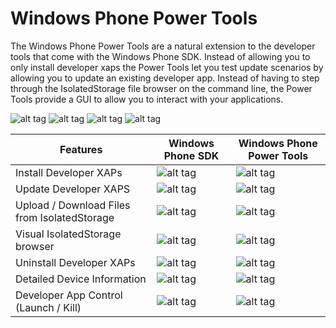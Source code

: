 # Windows Phone Power Tools

The Windows Phone Power Tools are a natural extension to the developer tools that come with the Windows Phone SDK. Instead of allowing you to only install developer xaps the Power Tools let you test update scenarios by allowing you to update an existing developer app. Instead of having to step through the IsolatedStorage file browser on the command line, the Power Tools provide a GUI to allow you to interact with your applications.

![alt tag](https://cloud.githubusercontent.com/assets/6574778/12604152/ddf56938-c4de-11e5-9769-8eb2aea18b0c.png)
![alt tag](https://cloud.githubusercontent.com/assets/6574778/12604151/ddf5207c-c4de-11e5-9315-e3d849b86149.png)
![alt tag](https://cloud.githubusercontent.com/assets/6574778/12604190/4c0b1530-c4df-11e5-8aec-b06d9b49a264.png)
![alt tag](https://cloud.githubusercontent.com/assets/6574778/12604191/4c0d02fa-c4df-11e5-8d47-78596f6e3649.png)

Features | Windows Phone SDK | Windows Phone Power Tools 
------------- | ------------- | -------------
Install Developer XAPs | ![alt tag](https://cloud.githubusercontent.com/assets/6574778/12604190/4c0b1530-c4df-11e5-8aec-b06d9b49a264.png) | ![alt tag](https://cloud.githubusercontent.com/assets/6574778/12604190/4c0b1530-c4df-11e5-8aec-b06d9b49a264.png) 
Update Developer XAPS | ![alt tag](https://cloud.githubusercontent.com/assets/6574778/12604191/4c0d02fa-c4df-11e5-8d47-78596f6e3649.png) | ![alt tag](https://cloud.githubusercontent.com/assets/6574778/12604190/4c0b1530-c4df-11e5-8aec-b06d9b49a264.png) 
Upload / Download Files from IsolatedStorage | ![alt tag](https://cloud.githubusercontent.com/assets/6574778/12604190/4c0b1530-c4df-11e5-8aec-b06d9b49a264.png)  | ![alt tag](https://cloud.githubusercontent.com/assets/6574778/12604190/4c0b1530-c4df-11e5-8aec-b06d9b49a264.png) 
Visual IsolatedStorage browser | ![alt tag](https://cloud.githubusercontent.com/assets/6574778/12604191/4c0d02fa-c4df-11e5-8d47-78596f6e3649.png) | ![alt tag](https://cloud.githubusercontent.com/assets/6574778/12604190/4c0b1530-c4df-11e5-8aec-b06d9b49a264.png)  
Uninstall Developer XAPs | ![alt tag](https://cloud.githubusercontent.com/assets/6574778/12604191/4c0d02fa-c4df-11e5-8d47-78596f6e3649.png) | ![alt tag](https://cloud.githubusercontent.com/assets/6574778/12604190/4c0b1530-c4df-11e5-8aec-b06d9b49a264.png)  
Detailed Device Information | ![alt tag](https://cloud.githubusercontent.com/assets/6574778/12604191/4c0d02fa-c4df-11e5-8d47-78596f6e3649.png) | ![alt tag](https://cloud.githubusercontent.com/assets/6574778/12604190/4c0b1530-c4df-11e5-8aec-b06d9b49a264.png)  
Developer App Control (Launch / Kill) | ![alt tag](https://cloud.githubusercontent.com/assets/6574778/12604191/4c0d02fa-c4df-11e5-8d47-78596f6e3649.png) | ![alt tag](https://cloud.githubusercontent.com/assets/6574778/12604190/4c0b1530-c4df-11e5-8aec-b06d9b49a264.png) 
